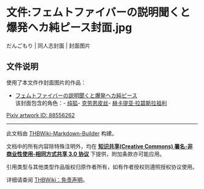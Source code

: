 # 文件:フェムトファイバーの説明聞くと爆発ヘカ純ピース封面.jpg

<!-- source html: G:\repos\THBWiki-Markdown-Builder\THBWikiMarkdown\Temp\file\9\99\ns6%3A%E3%83%95%E3%82%A7%E3%83%A0%E3%83%88%E3%83%95%E3%82%A1%E3%82%A4%E3%83%90%E3%83%BC%E3%81%AE%E8%AA%AC%E6%98%8E%E8%81%9E%E3%81%8F%E3%81%A8%E7%88%86%E7%99%BA%E3%83%98%E3%82%AB%E7%B4%94%E3%83%94%E3%83%BC%E3%82%B9%E5%B0%81%E9%9D%A2%2Ejpg.html -->

だんごもり | 同人志封面 | 封面图片

## 文件说明
  
使用了本文件作封面图片的作品：
  

- [フェムトファイバーの説明聞くと爆発ヘカ純ピース](./フェムトファイバーの説明聞くと爆発ヘカ純ピース.md)  
该封面包含的角色：- [纯狐](./纯狐.md)- [克劳恩皮丝](./克劳恩皮丝.md)- [赫卡提亚·拉碧斯拉祖利](./赫卡提亚·拉碧斯拉祖利.md)

  
[Pixiv artwork ID: 88556262](https://www.pixiv.net/artworks/88556262)
  





---

此文档由 [THBWiki-Markdown-Builder](https://github.com/Delsin-Yu/THBWiki-Markdown-Builder) 构建。

文档中的所有内容除特殊注明外，均在 [**知识共享(Creative Commons) 署名-非商业性使用-相同方式共享 3.0 协议**](https://creativecommons.org/licenses/by-sa/3.0/deed.zh-hans) 下提供，附加条款亦可能应用。

引用类型与其他类型作品版权归原作者所有，如有作者授权则遵照授权协议使用。

详细请查阅 [THBWiki：免责声明](https://thbwiki.cc/THBWiki:%E5%85%8D%E8%B4%A3%E5%A3%B0%E6%98%8E)。

